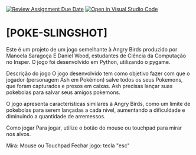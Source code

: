 [![Review Assignment Due Date](https://classroom.github.com/assets/deadline-readme-button-24ddc0f5d75046c5622901739e7c5dd533143b0c8e959d652212380cedb1ea36.svg)](https://classroom.github.com/a/F62_0SL3)
[![Open in Visual Studio Code](https://classroom.github.com/assets/open-in-vscode-718a45dd9cf7e7f842a935f5ebbe5719a5e09af4491e668f4dbf3b35d5cca122.svg)](https://classroom.github.com/online_ide?assignment_repo_id=10907945&assignment_repo_type=AssignmentRepo)
# [POKE-SLINGSHOT]
Este é um projeto de um jogo semelhante à Angry Birds produzido por Manoela Saragoça E Daniel Wood, estudantes de Ciência da Computação no Insper. O jogo foi desenvolvido em Python, utilizando o pygame.

Descrição do jogo
O jogo desenvolvido tem como objetivo fazer com que o jogador (personagem Ash em Pokémon) salve todos os seus Pokemons, que foram capturados e presos em caixas. Ash precisas lançar suas pokebolas para salvar seus amigos pokemons.

O jogo apresenta características similares à Angry Birds, como um limite de pokebolas para serem lançadas a cada nivel, aumentando a dificuldade e diminuindo a quantidade de arremessos. 

Como jogar
Para jogar, utilize o botão do mouse ou touchpad para mirar nos alvos. 

Mira: Mouse ou Touchpad 
Fechar jogo: tecla "esc"